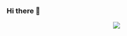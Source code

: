 ### Hi there 👋
<p align="center">
  <img src="https://i.pinimg.com/originals/f3/63/65/f36365de739bb0f89ee3310924216fcc.gif" />
</p>
